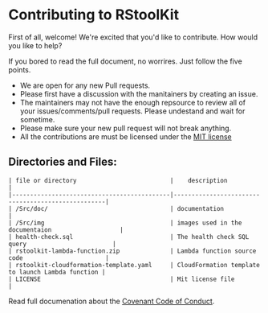 # Contributing to RStoolKit

First of all, welcome! We're excited that you'd like to contribute. How would you like to help?

If you bored to read the full document, no worrires. Just follow the five points.

* We are open for any new Pull requests.
* Please first have a discussion with the manitainers by creating an issue.
* The maintainers may not have the enough repsource to review all of your issues/comments/pull requests. Please undestand and wait for sometime.
* Please make sure your new pull request will not break anything.
* All the contributions are must be licensed under the [MIT license](https://github.com/searceinc/RStoolKit/blob/master/LICENSE)

## Directories and Files:
```
| file or directory                          |    description                                    | 
|--------------------------------------------|---------------------------------------------------| 
| /Src/doc/                                  | documentation                                     | 
| /Src/img                                   | images used in the documentaion                   | 
| health-check.sql                           | The health check SQL query                        | 
| rstoolkit-lambda-function.zip              | Lambda function source code                       | 
| rstoolkit-cloudformation-template.yaml     | CloudFormation template to launch Lambda function | 
| LICENSE                                    | Mit license file                                  | 

```

Read full documenation about the [Covenant Code of Conduct](https://github.com/searceinc/RStoolKit/blob/master/code-of-conduct.md).